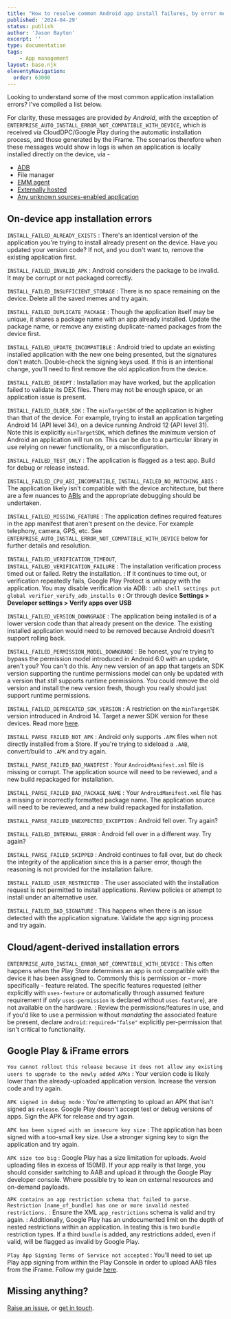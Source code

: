 ```yaml
---
title: "How to resolve common Android app install failures, by error message"
published: '2024-04-29'
status: publish
author: 'Jason Bayton'
excerpt: ''
type: documentation
tags: 
    - App management
layout: base.njk
eleventyNavigation:
  order: 63000
--- 
```


Looking to understand some of the most common application installation errors? I've compiled a list below. 

For clarity, these messages are provided _by Android_, with the exception of `ENTERPRISE_AUTO_INSTALL_ERROR_NOT_COMPATIBLE_WITH_DEVICE`, which is received via CloudDPC/Google Play during the automatic installation process, and those generated by the iFrame. The scenarios therefore when these messages would show in logs is when an application is locally installed directly on the device, via - 

- [ADB](/android/how-to-capture-device-logs/)
- File manager
- [EMM agent](/android/what-is-android-enterprise-and-why-is-it-used)
- [Externally hosted](/android/host-apps-externally/)
- [Any unknown sources-enabled application](/android/why-you-shouldnt-install-apps-from-unknown-sources/)

## On-device app installation errors

`INSTALL_FAILED_ALREADY_EXISTS`
: There's an identical version of the application you're trying to install already present on the device. Have you updated your version code? If not, and you don't want to, remove the existing application first.

`INSTALL_FAILED_INVALID_APK`
: Android considers the package to be invalid. It may be corrupt or not packaged correctly. 

`INSTALL_FAILED_INSUFFICIENT_STORAGE`
: There is no space remaining on the device. Delete all the saved memes and try again.

`INSTALL_FAILED_DUPLICATE_PACKAGE`
: Though the application itself may be unique, it shares a package name with an app already installed. Update the package name, or remove any existing duplicate-named packages from the device first.

`INSTALL_FAILED_UPDATE_INCOMPATIBLE`
: Android tried to update an existing installed application with the new one being presented, but the signatures don't match. Double-check the signing keys used. If this is an intentional change, you'll need to first remove the old application from the device.

`INSTALL_FAILED_DEXOPT`
: Installation may have worked, but the application failed to validate its DEX files. There may not be enough space, or an application issue is present.

`INSTALL_FAILED_OLDER_SDK`
: The `minTargetSDK` of the application is higher than that of the device. For example, trying to install an application targeting Android 14 (API level 34), on a device running Android 12 (API level 31). Note this is explicitly `minTargetSDK`, which defines the _minimum_ version of Android an application will run on. This can be due to a particular library in use relying on newer functionality, or a misconfiguration.

`INSTALL_FAILED_TEST_ONLY`
: The application is flagged as a test app. Build for debug or release instead.

`INSTALL_FAILED_CPU_ABI_INCOMPATIBLE`, `INSTALL_FAILED_NO_MATCHING_ABIS`
: The application likely isn't compatible with the device architecture, but there are a few nuances to [ABIs](https://developer.android.com/ndk/guides/abis) and the appropriate debugging should be undertaken.

`INSTALL_FAILED_MISSING_FEATURE`
: The application defines required features in the app manifest that aren't present on the device. For example telephony, camera, GPS, etc. See `ENTERPRISE_AUTO_INSTALL_ERROR_NOT_COMPATIBLE_WITH_DEVICE` below for further details and resolution.

`INSTALL_FAILED_VERIFICATION_TIMEOUT`, `INSTALL_FAILED_VERIFICATION_FAILURE`
: The installation verification process timed out or failed. Retry the installation. 
: If it continues to time out, or verification repeatedly fails, Google Play Protect is unhappy with the application. You may disable verification via ADB:
: `adb shell settings put global verifier_verify_adb_installs 0`
: Or through device **Settings > Developer settings > Verify apps over USB**

`INSTALL_FAILED_VERSION_DOWNGRADE`
: The application being installed is of a lower version code than that already present on the device. The existing installed application would need to be removed because Android doesn't support rolling back.

`INSTALL_FAILED_PERMISSION_MODEL_DOWNGRADE`
: Be honest, you're trying to bypass the permission model introduced in Android 6.0 with an update, aren't you? You can't do this. Any new version of an app that targets an SDK version supporting the runtime permissions model can only be updated with a version that _still_ supports runtime permissions. You could remove the old version and install the new version fresh, though you really should just support runtime permissions.

`INSTALL_FAILED_DEPRECATED_SDK_VERSION`
: A restriction on the `minTargetSDK` version introduced in Android 14. Target a newer SDK version for these devices. Read more [here](/android/android-14-minimum-sdk/).

`INSTALL_PARSE_FAILED_NOT_APK`
: Android only supports `.APK` files when not directly installed from a Store. If you're trying to sideload a `.AAB`, convert/build to `.APK` and try again.

`INSTALL_PARSE_FAILED_BAD_MANIFEST`
: Your `AndroidManifest.xml` file is missing or corrupt. The application source will need to be reviewed, and a new build repackaged for installation.

`INSTALL_PARSE_FAILED_BAD_PACKAGE_NAME`
: Your `AndroidManifest.xml` file has a missing or incorrectly formatted package name. The application source will need to be reviewed, and a new build repackaged for installation.

`INSTALL_PARSE_FAILED_UNEXPECTED_EXCEPTION`
: Android fell over. Try again?

`INSTALL_FAILED_INTERNAL_ERROR`
: Android fell over in a different way. Try again?

`INSTALL_PARSE_FAILED_SKIPPED`
: Android continues to fall over, but do check the integrity of the application since this is a parser error, though the reasoning is not provided for the installation failure.

`INSTALL_FAILED_USER_RESTRICTED`
: The user associated with the installation request is not permitted to install applications. Review policies or attempt to install under an alternative user.

`INSTALL_FAILED_BAD_SIGNATURE`
: This happens when there is an issue detected with the application signature. Validate the app signing process and try again.

## Cloud/agent-derived installation errors

`ENTERPRISE_AUTO_INSTALL_ERROR_NOT_COMPATIBLE_WITH_DEVICE`
: This often happens when the Play Store determines an app is not compatible with the device it has been assigned to. Commonly this is permission or - more specifically - feature related. The specific features requested (either explicitly with `uses-feature` or automatically through assumed feature requirement if _only_ `uses-permission` is declared without `uses-feature`), are not available on the hardware.
: Review the permissions/features in use, and if you'd like to use a permission without _mandating_ the associated feature be present, declare `android:required="false"` explicitly per-permission that isn't critical to functionality.

## Google Play & iFrame errors

`You cannot rollout this release because it does not allow any existing users to upgrade to the newly added APKs`
: Your version code is likely lower than the already-uploaded application version. Increase the version code and try again.

`APK signed in debug mode`
: You're attempting to upload an APK that isn't signed as `release`. Google Play doesn't accept test or debug versions of apps. Sign the APK for release and try again.

`APK has been signed with an insecure key size`
: The application has been signed with a too-small key size. Use a stronger signing key to sign the application and try again.

`APK size too big`
: Google Play has a size limitation for uploads. Avoid uploading files in excess of 150MB. If your app really is that large, you should consider switching to AAB and upload it through the Google Play developer console. Where possible try to lean on external resources and on-demand payloads.

`APK contains an app restriction schema that failed to parse. Restriction [name_of_bundle] has one or more invalid nested restrictions.`
: Ensure the XML `app_restrictions` schema is valid and try again.
: Additionally, Google Play has an undocumented limit on the depth of nested restrictions within an application. In testing this is two `bundle` restriction types. If a third `bundle` is added, any restrictions added, even if valid, will be flagged as invalid by Google Play.

`Play App Signing Terms of Service not accepted`
: You'll need to set up Play app signing from within the Play Console in order to upload AAB files from the iFrame. Follow my guide [here](/blog/2025/03/dabbling-with-aab-support-managed-google-play/).

## Missing anything? 

[Raise an issue](https://github.com/jasonbayton/11ty/issues/new?assignees=jasonbayton&labels=documentation&projects=&template=content-request.md&title=%5BContent+request%5D), or [get in touch](/contact).
